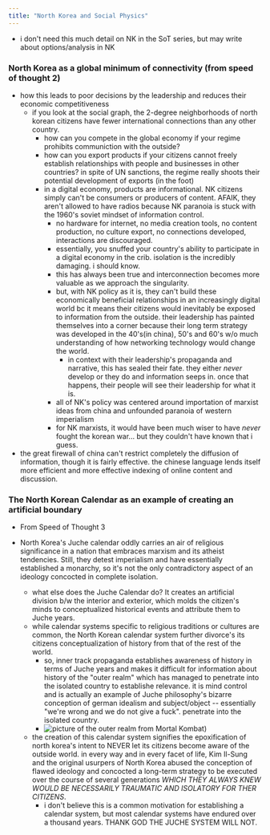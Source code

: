 ```yaml
---
title: "North Korea and Social Physics"
---
```


- i don't need this much detail on NK in the SoT series, but may write
  about options/analysis in NK

### North Korea as a global minimum of connectivity (from speed of thought 2)

- how this leads to poor decisions by the leadership and reduces their
  economic competitiveness
  - if you look at the social graph, the 2-degree neighborhoods of
    north korean citizens have fewer international connections than
    any other country.
    - how can you compete in the global economy if your regime
      prohibits communiction with the outside?
    - how can you export products if your citizens cannot freely
      establish relationships with people and businesses in other
      countries? in spite of UN sanctions, the regime really shoots
      their potential development of exports (in the foot)
    - in a digital economy, products are informational. NK citizens
      simply can't be consumers or producers of content. AFAIK, they
      aren't allowed to have radios because NK paranoia is stuck with
      the 1960's soviet mindset of information control.
      - no hardware for internet, no media creation tools, no content
        production, no culture export, no connections developed,
        interactions are discouraged.
      - essentially, you snuffed your country's ability to participate
        in a digital economy in the crib. isolation is the incredibly
        damaging. i should know.
      - this has always been true and interconnection becomes more
        valuable as we approach the singularity.
      - but, with NK policy as it is, they can't build these
        economically beneficial relationships in an increasingly
        digital world bc it means their citizens would inevitably be
        exposed to information from the outside. their leadership has
        painted themselves into a corner because their long term
        strategy was developed in the 40's(in china), 50's and 60's
        w/o much understanding of how networking technology would
        change the world.
        - in context with their leadership's propaganda and narrative,
          this has sealed their fate. they either *never* develop or
          they do and information seeps in. once that happens, their
          people will see their leadership for what it is.
      - all of NK's policy was centered around importation of marxist
        ideas from china and unfounded paranoia of western imperialism
      - for NK marxists, it would have been much wiser to have *never*
        fought the korean war... but they couldn't have known that i
        guess.
- the great firewall of china can't restrict completely the diffusion
  of information, though it is fairly effective. the chinese language
  lends itself more efficient and more effective indexing of online
  content and discussion.

### The North Korean Calendar as an example of creating an artificial boundary

- From Speed of Thought 3

- North Korea's Juche calendar oddly carries an air of religious
  significance in a nation that embraces marxism and its atheist
  tendencies. Still, they detest imperialism and have essentially
  established a monarchy, so it's not the only contradictory aspect of
  an ideology concocted in complete isolation.
  - what else does the Juche Calendar do? It creates an artificial
    division b/w the interior and exterior, which molds the citizen's
    minds to conceptualized historical events and attribute them to
    Juche years.
  - while calendar systems specific to religious traditions or
    cultures are common, the North Korean calendar system further
    divorce's its citizens conceptualization of history from that of
    the rest of the world.
    - so, inner track propaganda establishes awareness of history in
      terms of Juche years and makes it difficult for information
      about history of the "outer realm" which has managed to
      penetrate into the isolated country to establishe relevance. it
      is mind control and is actually an example of Juche philosophy's
      bizarre conception of german idealism and subject/object --
      essentially "we're wrong and we do not give a fuck".  penetrate
      into the isolated country.
    - ![picture of the outer realm from Mortal Kombat]())
  - the creation of this calendar system signifies the epoxification
    of north korea's intent to NEVER let its citizens become aware of
    the outside world. in every way and in every facet of life, Kim
    Il-Sung and the original usurpers of North Korea abused the
    conception of flawed ideology and concocted a long-term strategy
    to be executed over the course of several generations *WHICH THEY
    ALWAYS KNEW WOULD BE NECESSARILY TRAUMATIC AND ISOLATORY FOR THER
    CITIZENS*.
    - i don't believe this is a common motivation for establishing a
      calendar system, but most calendar systems have endured over a
      thousand years. THANK GOD THE JUCHE SYSTEM WILL NOT.
